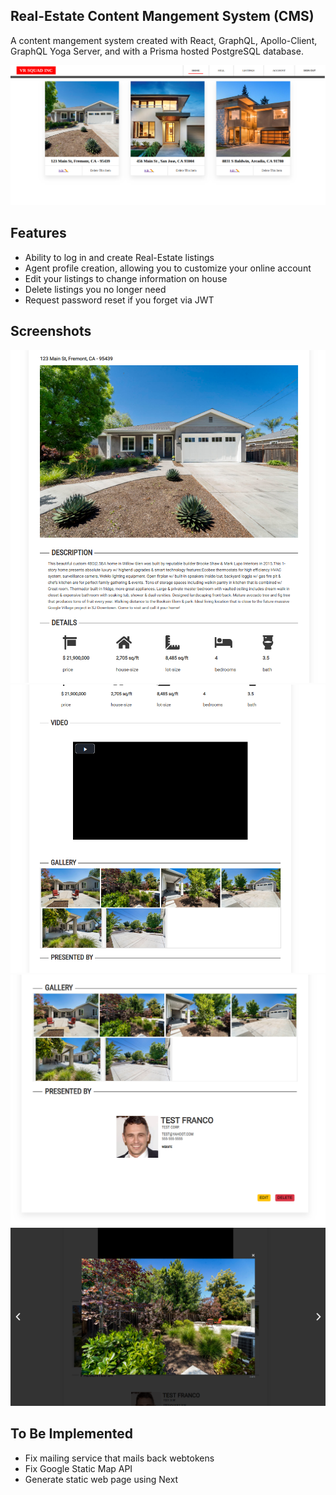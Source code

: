 ## Real-Estate Content Mangement System (CMS)

A content mangement system created with React, GraphQL, Apollo-Client, GraphQL Yoga Server, and with a Prisma hosted PostgreSQL
database.


![Screenshot](./screen-shots/cms-1.png)

## Features
* Ability to log in and create Real-Estate listings
* Agent profile creation, allowing you to customize your online account
* Edit your listings to change information on house 
* Delete listings you no longer need
* Request password reset if you forget via JWT


## Screenshots
![image](./screen-shots/cms-2.png)
![image](./screen-shots/cms-3.png)
![image](./screen-shots/cms-5.png)
![image](./screen-shots/cms-gallery.png)


## To Be Implemented
* Fix mailing service that mails back webtokens
* Fix Google Static Map API
* Generate static web page using Next 




